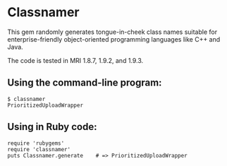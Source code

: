 # Classnamer

This gem randomly generates tongue-in-cheek class names suitable for
enterprise-friendly object-oriented programming languages like C++ and Java.

The code is tested in MRI 1.8.7, 1.9.2, and 1.9.3.

## Using the command-line program:

    $ classnamer
    PrioritizedUploadWrapper

## Using in Ruby code:

    require 'rubygems'
    require 'classnamer'
    puts Classnamer.generate    # => PrioritizedUploadWrapper
